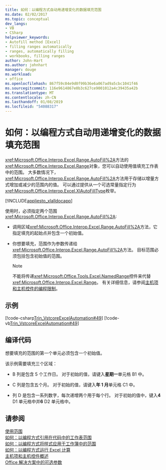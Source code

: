 ```yaml
---
title: 如何：以编程方式自动用递增变化的数据填充范围
ms.date: 02/02/2017
ms.topic: conceptual
dev_langs:
- VB
- CSharp
helpviewer_keywords:
- Autofill method [Excel]
- filling ranges automatically
- ranges, automatically filling
- workbooks, filling ranges
author: John-Hart
ms.author: johnhart
manager: douge
ms.workload:
- office
ms.openlocfilehash: 867f59c04e9d0f99b36e6a067ad9a5cbc1041f46
ms.sourcegitcommit: 116e9614867e0b3c627ce9001012a4c39435a42b
ms.translationtype: MT
ms.contentlocale: zh-CN
ms.lasthandoff: 01/08/2019
ms.locfileid: "54088317"
---
```

# <a name="how-to-programmatically-automatically-fill-ranges-with-incrementally-changing-data"></a>如何：以编程方式自动用递增变化的数据填充范围
  <xref:Microsoft.Office.Interop.Excel.Range.AutoFill%2A>方法的<xref:Microsoft.Office.Interop.Excel.Range>对象，您可以自动使用值填充工作表中的范围。 大多数情况下，<xref:Microsoft.Office.Interop.Excel.Range.AutoFill%2A>方法用于存储以增量方式增加或减少的范围内的值。 可以通过提供从一个可选常量指定行为<xref:Microsoft.Office.Interop.Excel.XlAutoFillType>枚举。  
  
 [!INCLUDE[appliesto_xlalldocapp](../vsto/includes/appliesto-xlalldocapp-md.md)]  
  
 使用时，必须指定两个范围<xref:Microsoft.Office.Interop.Excel.Range.AutoFill%2A>:  
  
-   调用区域<xref:Microsoft.Office.Interop.Excel.Range.AutoFill%2A>方法，它指定填充的起始点并包含一个初始值。  
  
-   你想要填充，范围作为参数传递给<xref:Microsoft.Office.Interop.Excel.Range.AutoFill%2A>方法。 目标范围必须包括包含初始值的范围。  
  
    > [!NOTE]  
    >  不能将传递<xref:Microsoft.Office.Tools.Excel.NamedRange>控件来代替<xref:Microsoft.Office.Interop.Excel.Range>。 有关详细信息，请参阅[主机项和主机控件的编程限制](../vsto/programmatic-limitations-of-host-items-and-host-controls.md)。  
  
## <a name="example"></a>示例  
 [!code-csharp[Trin_VstcoreExcelAutomation#49](../vsto/codesnippet/CSharp/Trin_VstcoreExcelAutomationCS/Sheet1.cs#49)]
 [!code-vb[Trin_VstcoreExcelAutomation#49](../vsto/codesnippet/VisualBasic/Trin_VstcoreExcelAutomation/Sheet1.vb#49)]  
  
## <a name="compile-the-code"></a>编译代码  
 想要填充的范围的第一个单元必须包含一个初始值。  
  
 该示例需要填充三个区域：  
  
-   B 列是包含 5 个工作日。 对于初始的值，请键入**星期一**单元格 B1 中。  
  
-   C 列是包含五个月。 对于初始的值，请键入**年 1 月**单元格 C1 中。  
  
-   列 D 是包含一系列数字，每次递增两个用于每个行。 对于初始的值中，键入**4** D1 单元格中并**6** D2 单元格中。  
  
## <a name="see-also"></a>请参阅  
 [使用范围](../vsto/working-with-ranges.md)   
 [如何：以编程方式引用在代码中的工作表范围](../vsto/how-to-programmatically-refer-to-worksheet-ranges-in-code.md)   
 [如何：以编程方式将样式应用于工作簿中的范围](../vsto/how-to-programmatically-apply-styles-to-ranges-in-workbooks.md)   
 [如何：以编程方式运行 Excel 计算](../vsto/how-to-programmatically-run-excel-calculations-programmatically.md)   
 [主机项和主机控件概述](../vsto/host-items-and-host-controls-overview.md)   
 [Office 解决方案中的可选参数](../vsto/optional-parameters-in-office-solutions.md)  
